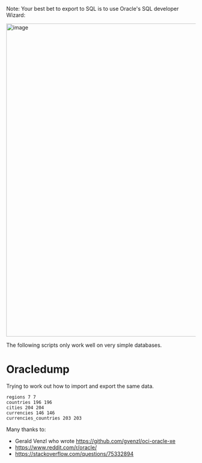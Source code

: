 Note: Your best bet to export to SQL is to use Oracle's SQL developer Wizard:

<img width="832" alt="image" src="https://user-images.githubusercontent.com/765871/223064012-705c6271-f854-45ef-af29-3cd76f18cfdb.png">

The following scripts only work well on very simple databases.

# Oracledump

Trying to work out how to import and export the same data.

    regions 7 7
    countries 196 196
    cities 204 204
    currencies 146 146
    currencies_countries 203 203


Many thanks to:

* Gerald Venzl who wrote https://github.com/gvenzl/oci-oracle-xe
* https://www.reddit.com/r/oracle/
* https://stackoverflow.com/questions/75332894
